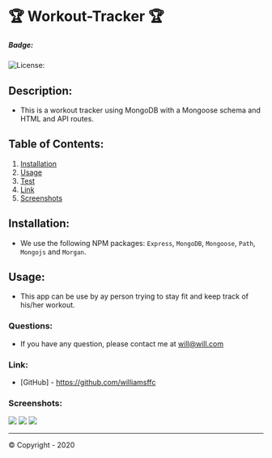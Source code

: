 # 🏆 Workout-Tracker 🏆

##### **Badge:**
![License: ](https://img.shields.io/badge/License-MIT-green)

## **Description:**
* This is a workout tracker using MongoDB with a Mongoose schema and HTML and API routes.

## **Table of Contents:**
1. [Installation](#installation)
2. [Usage](#usage)
3. [Test](#test)
4. [Link](#link)
5. [Screenshots](#screenshots)

## **Installation:**
* We use the following NPM packages: `Express`, `MongoDB`, `Mongoose`, `Path`, `Mongojs` and `Morgan`. 

## **Usage:**
* This app can be use by ay person trying to stay fit and keep track of his/her workout. 

### **Questions:**
* If you have any question, please contact me at will@will.com

### **Link:**
* [GitHub] - https://github.com/williamsffc

### **Screenshots:**
<img src="public/img/Capture1.PNG">
<img src="public/img/Capture2.PNG">
<img src="public/img/Capture3.PNG">

-------------
© Copyright - 2020